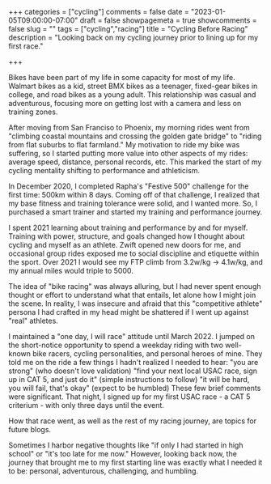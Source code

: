 +++
categories = ["cycling"]
comments = false
date = "2023-01-05T09:00:00-07:00"
draft = false
showpagemeta = true
showcomments = false
slug = ""
tags = ["cycling","racing"]
title = "Cycling Before Racing"
description = "Looking back on my cycling journey prior to lining up for my first race."

+++

Bikes have been part of my life in some capacity for most of my life. Walmart bikes as a kid, street BMX bikes as a teenager, fixed-gear bikes in college, and road bikes as a young adult. This relationship was casual and adventurous, focusing more on getting lost with a camera and less on training zones.

After moving from San Franciso to Phoenix, my morning rides went from "climbing coastal mountains and crossing the golden gate bridge" to "riding from flat suburbs to flat farmland." My motivation to ride my bike was suffering, so I started putting more value into other aspects of my rides: average speed, distance, personal records, etc. This marked the start of my cycling mentality shifting to performance and athleticism.

In December 2020, I completed Rapha's "Festive 500" challenge for the first time: 500km within 8 days. Coming off of that challenge, I realized that my base fitness and training tolerance were solid, and I wanted more. So, I purchased a smart trainer and started my training and performance journey.

I spent 2021 learning about training and performance by and for myself. Training with power, structure, and goals changed how I thought about cycling and myself as an athlete. Zwift opened new doors for me, and occasional group rides exposed me to social discipline and etiquette within the sport. Over 2021 I would see my FTP climb from 3.2w/kg -> 4.1w/kg, and my annual miles would triple to 5000.

The idea of "bike racing" was always alluring, but I had never spent enough thought or effort to understand what that entails, let alone how I might join the scene. In reality, I was insecure and afraid that this "competitive athlete" persona I had crafted in my head might be shattered if I went up against "real" athletes.

I maintained a "one day, I will race" attitude until March 2022. I jumped on the short-notice opportunity to spend a weekday riding with two well-known bike racers, cycling personalities, and personal heroes of mine. They told me on the ride a few things I hadn't realized I needed to hear:
"you are strong" (who doesn't love validation)
"find your next local USAC race, sign up in CAT 5, and just do it" (simple instructions to follow)
"it will be hard, you will fail, that's okay" (expect to be humbled)
These few brief comments were significant. That night, I signed up for my first USAC race - a CAT 5 criterium - with only three days until the event.

How that race went, as well as the rest of my racing journey, are topics for future blogs.

Sometimes I harbor negative thoughts like "if only I had started in high school" or "it's too late for me now." However, looking back now, the journey that brought me to my first starting line was exactly what I needed it to be: personal, adventurous, challenging, and humbling.
